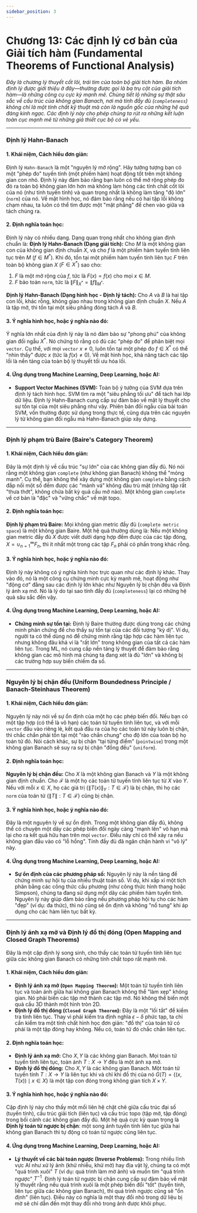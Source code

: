 ```yaml
---
sidebar_position: 3
---
```



# Chương 13: Các định lý cơ bản của Giải tích hàm (Fundamental Theorems of Functional Analysis)

*Đây là chương lý thuyết cốt lõi, trái tim của toàn bộ giải tích hàm. Ba nhóm định lý được giới thiệu ở đây—thường được gọi là ba trụ cột của giải tích hàm—là những công cụ cực kỳ mạnh mẽ. Chúng tiết lộ những sự thật sâu sắc về cấu trúc của không gian Banach, nơi mà tính đầy đủ (`completeness`) không chỉ là một tính chất kỹ thuật mà còn là nguồn gốc của những hệ quả đáng kinh ngạc. Các định lý này cho phép chúng ta rút ra những kết luận toàn cục mạnh mẽ từ những giả thiết cục bộ có vẻ yếu.*

***

### **Định lý Hahn-Banach**

#### 1. Khái niệm, Cách hiểu đơn giản:
Định lý `Hahn-Banach` là một "nguyên lý mở rộng". Hãy tưởng tượng bạn có một "phép đo" tuyến tính (một phiếm hàm) hoạt động tốt trên một không gian con nhỏ. Định lý này đảm bảo rằng bạn luôn có thể mở rộng phép đo đó ra toàn bộ không gian lớn hơn mà không làm hỏng các tính chất cốt lõi của nó (như tính tuyến tính) và quan trọng nhất là không làm tăng "độ lớn" (`norm`) của nó. Về mặt hình học, nó đảm bảo rằng nếu có hai tập lồi không chạm nhau, ta luôn có thể tìm được một "mặt phẳng" để chen vào giữa và tách chúng ra.

#### 2. Định nghĩa toán học:
Định lý này có nhiều dạng. Dạng quan trọng nhất cho không gian định chuẩn là:
**Định lý Hahn-Banach (Dạng giải tích):** Cho $M$ là một không gian con của không gian định chuẩn $X$, và cho $f$ là một phiếm hàm tuyến tính liên tục trên $M$ ($f \in M^*$). Khi đó, tồn tại một phiếm hàm tuyến tính liên tục $F$ trên toàn bộ không gian $X$ ($F \in X^*$) sao cho:
1.  $F$ là một mở rộng của $f$, tức là $F(x) = f(x)$ cho mọi $x \in M$.
2.  $F$ bảo toàn `norm`, tức là $\|F\|_{X^*} = \|f\|_{M^*}$.

**Định lý Hahn-Banach (Dạng hình học - Định lý tách):** Cho $A$ và $B$ là hai tập con lồi, khác rỗng, không giao nhau trong không gian định chuẩn $X$. Nếu $A$ là tập mở, thì tồn tại một siêu phẳng đóng tách $A$ và $B$.

#### 3. Ý nghĩa hình học, hoặc ý nghĩa nào đó:
Ý nghĩa lớn nhất của định lý này là nó đảm bảo sự "phong phú" của không gian đối ngẫu $X^*$. Nó chứng tỏ rằng có đủ các "phép đo" để phân biệt mọi `vector`. Cụ thể, với mọi `vector` $x \ne 0$, luôn tồn tại một phép đo $f \in X^*$ có thể "nhìn thấy" được $x$ (tức là $f(x) \ne 0$). Về mặt hình học, khả năng tách các tập lồi là nền tảng của toàn bộ lý thuyết tối ưu hóa lồi.



#### 4. Ứng dụng trong Machine Learning, Deep Learning, hoặc AI:
* **Support Vector Machines (SVM):** Toàn bộ ý tưởng của SVM dựa trên định lý tách hình học. SVM tìm ra một "siêu phẳng tối ưu" để tách hai lớp dữ liệu. Định lý Hahn-Banach cung cấp sự đảm bảo về mặt lý thuyết cho sự tồn tại của một siêu phẳng như vậy. Phiên bản đối ngẫu của bài toán SVM, vốn thường được sử dụng trong thực tế, cũng dựa trên các nguyên lý từ không gian đối ngẫu mà Hahn-Banach giúp xây dựng.

***

### **Định lý phạm trù Baire (Baire's Category Theorem)**

#### 1. Khái niệm, Cách hiểu đơn giản:
Đây là một định lý về cấu trúc "sự lớn" của các không gian đầy đủ. Nó nói rằng một không gian `complete` (như không gian Banach) không thể "mỏng manh". Cụ thể, bạn không thể xây dựng một không gian `complete` bằng cách đắp nối một số đếm được các "mảnh vá" không đâu trù mật (những tập rất "thưa thớt", không chứa bất kỳ quả cầu mở nào). Một không gian `complete` về cơ bản là "đặc" và "vững chắc" về mặt topo.

#### 2. Định nghĩa toán học:
**Định lý phạm trù Baire:** Mọi không gian metric đầy đủ (`complete metric space`) là một không gian Baire.
Một hệ quả thường dùng là: Nếu một không gian metric đầy đủ $X$ được viết dưới dạng hợp đếm được của các tập đóng, $X = \cup_{n=1}^\infty F_n$, thì ít nhất một trong các tập $F_n$ phải có phần trong khác rỗng.

#### 3. Ý nghĩa hình học, hoặc ý nghĩa nào đó:
Định lý này không có ý nghĩa hình học trực quan như các định lý khác. Thay vào đó, nó là một công cụ chứng minh cực kỳ mạnh mẽ, hoạt động như "động cơ" đằng sau các định lý lớn khác như Nguyên lý bị chặn đều và Định lý ánh xạ mở. Nó là lý do tại sao tính đầy đủ (`completeness`) lại có những hệ quả sâu sắc đến vậy.

#### 4. Ứng dụng trong Machine Learning, Deep Learning, hoặc AI:
* **Chứng minh sự tồn tại:** Định lý Baire thường được dùng trong các chứng minh phản chứng để cho thấy sự tồn tại của các đối tượng "kỳ dị". Ví dụ, người ta có thể dùng nó để chứng minh rằng tập hợp các hàm liên tục nhưng không đâu khả vi là "rất lớn" trong không gian của tất cả các hàm liên tục. Trong ML, nó cung cấp nền tảng lý thuyết để đảm bảo rằng không gian các mô hình mà chúng ta đang xét là đủ "lớn" và không bị các trường hợp suy biến chiếm đa số.

***

### **Nguyên lý bị chặn đều (Uniform Boundedness Principle / Banach-Steinhaus Theorem)**

#### 1. Khái niệm, Cách hiểu đơn giản:
Nguyên lý này nói về sự ổn định của một họ các phép biến đổi. Nếu bạn có một tập hợp (có thể là vô hạn) các toán tử tuyến tính liên tục, và với mỗi `vector` đầu vào riêng lẻ, kết quả đầu ra của họ các toán tử này luôn bị chặn, thì chắc chắn phải tồn tại một "rào chắn chung" cho độ lớn của toàn bộ họ toán tử đó. Nói cách khác, sự bị chặn "tại từng điểm" (`pointwise`) trong một không gian Banach sẽ suy ra sự bị chặn "đồng đều" (`uniform`).

#### 2. Định nghĩa toán học:
**Nguyên lý bị chặn đều:** Cho $X$ là một không gian Banach và $Y$ là một không gian định chuẩn. Cho $\mathcal{F}$ là một họ các toán tử tuyến tính liên tục từ $X$ vào $Y$. Nếu với mỗi $x \in X$, họ các giá trị $\{\|T(x)\|_Y : T \in \mathcal{F}\}$ là bị chặn, thì họ các `norm` của toán tử $\{\|T\| : T \in \mathcal{F}\}$ cũng bị chặn.

#### 3. Ý nghĩa hình học, hoặc ý nghĩa nào đó:
Đây là một nguyên lý về sự ổn định. Trong một không gian đầy đủ, không thể có chuyện một dãy các phép biến đổi ngày càng "mạnh lên" vô hạn mà lại cho ra kết quả hữu hạn trên mọi `vector`. Điều này chỉ có thể xảy ra nếu không gian đầu vào có "lỗ hổng". Tính đầy đủ đã ngăn chặn hành vi "vô lý" này.

#### 4. Ứng dụng trong Machine Learning, Deep Learning, hoặc AI:
* **Sự ổn định của các phương pháp số:** Nguyên lý này là nền tảng để chứng minh sự hội tụ của nhiều thuật toán số. Ví dụ, khi xấp xỉ một tích phân bằng các công thức cầu phương (như công thức hình thang hoặc Simpson), chúng ta đang sử dụng một dãy các phiếm hàm tuyến tính. Nguyên lý này giúp đảm bảo rằng nếu phương pháp hội tụ cho các hàm "đẹp" (ví dụ: đa thức), thì nó cũng sẽ ổn định và không "nổ tung" khi áp dụng cho các hàm liên tục bất kỳ.

***

### **Định lý ánh xạ mở và Định lý đồ thị đóng (Open Mapping and Closed Graph Theorems)**

Đây là một cặp định lý song sinh, cho thấy các toán tử tuyến tính liên tục giữa các không gian Banach có những tính chất topo rất mạnh mẽ.

#### 1. Khái niệm, Cách hiểu đơn giản:
* **Định lý ánh xạ mở (`Open Mapping Theorem`):** Một toán tử tuyến tính liên tục và toàn ánh giữa hai không gian Banach không thể "làm xẹp" không gian. Nó phải biến các tập mở thành các tập mở. Nó không thể biến một quả cầu 3D thành một hình tròn 2D.
* **Định lý đồ thị đóng (`Closed Graph Theorem`):** Đây là một "lối tắt" để kiểm tra tính liên tục. Thay vì phải kiểm tra định nghĩa $\epsilon-\delta$ phức tạp, ta chỉ cần kiểm tra một tính chất hình học đơn giản: "đồ thị" của toán tử có phải là một tập đóng hay không. Nếu có, toán tử đó chắc chắn liên tục.

#### 2. Định nghĩa toán học:
* **Định lý ánh xạ mở:** Cho $X, Y$ là các không gian Banach. Mọi toán tử tuyến tính liên tục, toàn ánh $T: X \to Y$ đều là một ánh xạ mở.
* **Định lý đồ thị đóng:** Cho $X, Y$ là các không gian Banach. Một toán tử tuyến tính $T: X \to Y$ là liên tục khi và chỉ khi đồ thị của nó $G(T) = \{(x, T(x)) \mid x \in X\}$ là một tập con đóng trong không gian tích $X \times Y$.

#### 3. Ý nghĩa hình học, hoặc ý nghĩa nào đó:
Cặp định lý này cho thấy một mối liên hệ chặt chẽ giữa cấu trúc đại số (tuyến tính), cấu trúc giải tích (liên tục) và cấu trúc topo (tập mở, tập đóng) trong bối cảnh các không gian đầy đủ. Một hệ quả cực kỳ quan trọng là **Định lý toán tử ngược bị chặn**: một song ánh tuyến tính liên tục giữa hai không gian Banach thì tự động có toán tử ngược cũng liên tục.

#### 4. Ứng dụng trong Machine Learning, Deep Learning, hoặc AI:
* **Lý thuyết về các bài toán ngược (Inverse Problems):** Trong nhiều lĩnh vực AI như xử lý ảnh (khử nhiễu, khử mờ) hay địa vật lý, chúng ta có một "quá trình xuôi" $T$ (ví dụ: quá trình làm mờ ảnh) và muốn tìm "quá trình ngược" $T^{-1}$. Định lý toán tử ngược bị chặn cung cấp sự đảm bảo về mặt lý thuyết rằng nếu quá trình xuôi là một phép biến đổi "tốt" (tuyến tính, liên tục giữa các không gian Banach), thì quá trình ngược cũng sẽ "ổn định" (liên tục). Điều này có nghĩa là một thay đổi nhỏ trong dữ liệu bị mờ sẽ chỉ dẫn đến một thay đổi nhỏ trong ảnh được khôi phục.
